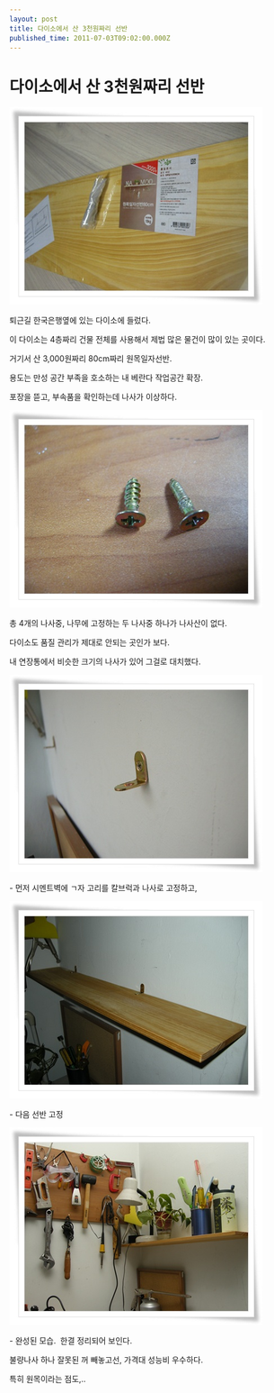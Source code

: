 ```yaml
---
layout: post
title: 다이소에서 산 3천원짜리 선반
published_time: 2011-07-03T09:02:00.000Z
---
```


# 다이소에서 산 3천원짜리 선반


![](../pds/201107/03/80/a0109780_4e0faee58c649.jpg)

퇴근길 한국은행옆에 있는 다이소에 들렀다.

이 다이소는 4층짜리 건물 전체를 사용해서 제법 많은 물건이 많이 있는 곳이다.

거기서 산 3,000원짜리 80cm짜리 원목일자선반.

용도는 만성 공간 부족을 호소하는 내 베란다 작업공간 확장.

포장을 뜯고, 부속품을 확인하는데 나사가 이상하다.

![](../pds/201107/03/80/a0109780_4e0faee6c03cf.jpg)

총 4개의 나사중, 나무에 고정하는 두 나사중 하나가 나사산이 없다.

다이소도 품질 관리가 제대로 안되는 곳인가 보다.

내 연장통에서 비슷한 크기의 나사가 있어 그걸로 대치했다.

![](../pds/201107/03/80/a0109780_4e0faee626627.jpg)

\- 먼저 시멘트벽에 ㄱ자 고리를 칼브럭과 나사로 고정하고,

![](../pds/201107/03/80/a0109780_4e0faee6ab737.jpg)

\- 다음 선반 고정

![](../pds/201107/03/80/a0109780_4e0faee544e6d.jpg)

\- 완성된 모습.  한결 정리되어 보인다.

불량나사 하나 잘못된 꺼 빼놓고선, 가격대 성능비 우수하다.

특히 원목이라는 점도,..

